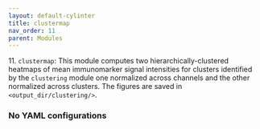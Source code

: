 ```yaml
---
layout: default-cylinter
title: clustermap
nav_order: 11
parent: Modules
---
```


11\. `clustermap`: This module computes two hierarchically-clustered heatmaps of mean immunomarker signal intensities for clusters identified by the `clustering` module one normalized across channels and the other normalized across clusters. The figures are saved in `<output_dir/clustering/>`.

### No YAML configurations
